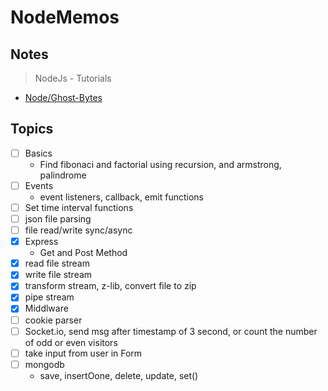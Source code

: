 # NodeMemos
## Notes
> NodeJs - Tutorials
- [Node/Ghost-Bytes](https://cumbersome-accordion-690.notion.site/NodeJs-ad07c5b0c5d54ad98e53ae3af9f396d8?pvs=4)
## Topics
- [ ] Basics
	- Find fibonaci and factorial using recursion, and armstrong, palindrome
- [ ] Events
  - event listeners, callback, emit functions
- [ ] Set time interval functions
- [ ] json file parsing
- [ ] file read/write sync/async
- [x] Express
  - Get and Post Method
- [x] read file stream
- [x] write file stream
- [x] transform stream, z-lib, convert file to zip
- [x] pipe stream
- [x] Middlware
- [ ] cookie parser
- [ ] Socket.io, send msg after timestamp of 3 second, or count the number of odd or even visitors
- [ ] take input from user in Form
- [ ] mongodb
  - save, insertOone, delete, update, set()
